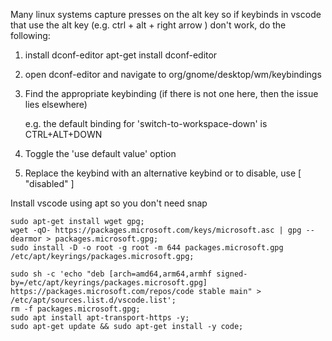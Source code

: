 
Many linux systems capture presses on the alt key so if keybinds in vscode 
that use the alt key (e.g. ctrl + alt + right arrow ) don't work, do the
following:

1. install dconf-editor
  apt-get install dconf-editor

2. open dconf-editor and navigate to org/gnome/desktop/wm/keybindings

3. Find the appropriate keybinding (if there is not one here, then the issue
   lies elsewhere)

   e.g. the default binding for 'switch-to-workspace-down' is CTRL+ALT+DOWN

4. Toggle the 'use default value' option

5. Replace the keybind with an alternative keybind or to disable, use
   [ "disabled" ]




Install vscode using apt so you don't need snap

```shell
sudo apt-get install wget gpg;
wget -qO- https://packages.microsoft.com/keys/microsoft.asc | gpg --dearmor > packages.microsoft.gpg;
sudo install -D -o root -g root -m 644 packages.microsoft.gpg /etc/apt/keyrings/packages.microsoft.gpg;

sudo sh -c 'echo "deb [arch=amd64,arm64,armhf signed-by=/etc/apt/keyrings/packages.microsoft.gpg] https://packages.microsoft.com/repos/code stable main" > /etc/apt/sources.list.d/vscode.list';
rm -f packages.microsoft.gpg;
sudo apt install apt-transport-https -y;
sudo apt-get update && sudo apt-get install -y code;
```
